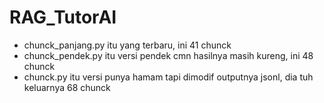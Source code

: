 ﻿# RAG_TutorAI

- chunck_panjang.py itu yang terbaru, ini 41 chunck
- chunck_pendek.py itu versi pendek cmn hasilnya masih kureng, ini 48 chunck
- chunck.py itu versi punya hamam tapi dimodif outputnya jsonl, dia tuh keluarnya 68 chunck 
